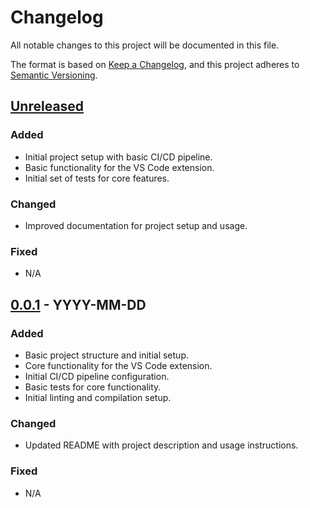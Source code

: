 # Changelog

All notable changes to this project will be documented in this file.

The format is based on [Keep a Changelog](https://keepachangelog.com/en/1.0.0/),
and this project adheres to [Semantic Versioning](https://semver.org/spec/v2.0.0.html).

## [Unreleased]

### Added
- Initial project setup with basic CI/CD pipeline.
- Basic functionality for the VS Code extension.
- Initial set of tests for core features.

### Changed
- Improved documentation for project setup and usage.

### Fixed
- N/A

## [0.0.1] - YYYY-MM-DD

### Added
- Basic project structure and initial setup.
- Core functionality for the VS Code extension.
- Initial CI/CD pipeline configuration.
- Basic tests for core functionality.
- Initial linting and compilation setup.

### Changed
- Updated README with project description and usage instructions.

### Fixed
- N/A

[Unreleased]: https://github.com/debricked/VS-Code-extension/compare/v0.0.1...HEAD
[0.0.1]: https://github.com/debricked/VS-Code-extension/releases/tag/v0.0.1
